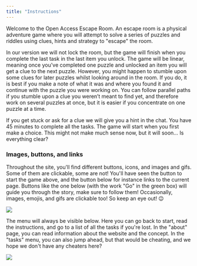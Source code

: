 ```yaml
---
title: "Instructions"
---
```


Welcome to the Open Access Escape Room. An escape room is a physical adventure game where you will attempt to solve a series of puzzles and riddles using clues, hints and strategy to "escape" the room. 

In our version we will not lock the room, but the game will finish when you complete the last task in the last item you unlock. The game will be linear, meaning once you've completed one puzzle and unlocked an item you will get a clue to the next puzzle. However, you might happen to stumble upon some clues for later puzzles whilst looking around in the room. If you do, it is best if you make a note of what it was and where you found it and continue with the puzzle you were working on. You can follow parallel paths if you stumble upon a clue you weren’t meant to find yet, and therefore work on several puzzles at once, but it is easier if you concentrate on one puzzle at a time.

If you get stuck or ask for a clue we will give you a hint in the chat. You have 45 minutes to complete all the tasks. The game will start when you first make a choice. This might not make much sense now, but it will soon…  Is everything clear?

### Images, buttons, and links

Throughout the site, you'll find different buttons, icons, and images and gifs. Some of them are clickable, some are not! You'll have seen the button to start the game above, and the button below for instance links to the current page. Buttons like the one below (with the work "Go" in the green box) will guide you through the story, make sure to follow them! Occasionally, images, emojis, and gifs are clickable too! So keep an eye out! 😉

[![](https://img.shields.io/website?label=Example%20Button&style=for-the-badge&up_message=Go%21&url=https%3A%2F%2Fdanielroelfs.com)](/instructions)

The menu will always be visible below. Here you can go back to start, read the instructions, and go to a list of all the tasks if you're lost. In the "about" page, you can read information about the website and the concept. In the "tasks" menu, you can also jump ahead, but that would be cheating, and we hope we don't have any cheaters here?

[![](https://img.shields.io/website?label=Click%20here%20to%20start&style=for-the-badge&up_message=Go%21&url=https%3A%2F%2Fdanielroelfs.com)](/introduction)
